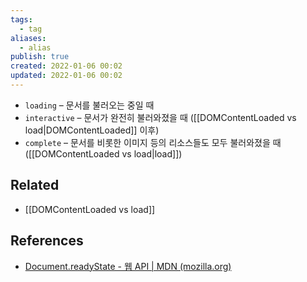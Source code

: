 ```yaml
---
tags:
  - tag
aliases:
  - alias
publish: true
created: 2022-01-06 00:02
updated: 2022-01-06 00:02
---
```


-   `loading` – 문서를 불러오는 중일 때
-   `interactive` – 문서가 완전히 불러와졌을 때 ([[DOMContentLoaded vs load|DOMContentLoaded]] 이후)
-   `complete` – 문서를 비롯한 이미지 등의 리소스들도 모두 불러와졌을 때 ([[DOMContentLoaded vs load|load]])

## Related

- [[DOMContentLoaded vs load]]

## References

- [Document.readyState - 웹 API | MDN (mozilla.org)](https://developer.mozilla.org/en-US/docs/Web/API/Document/readyState)